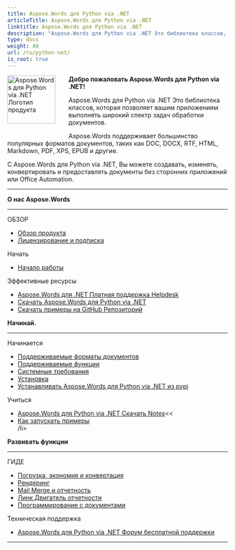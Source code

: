 ```yaml
---
title: Aspose.Words для Python via .NET
articleTitle: Aspose.Words для Python via .NET
linktitle: Aspose.Words для Python via .NET
description: "Aspose.Words для Python via .NET Это библиотека классов, которая позволяет вашим приложениям выполнять широкий спектр задач обработки документов - создавать, изменять, конвертировать и визуализировать документы."
type: docs
weight: 40
url: /ru/python-net/
is_root: true
---
```


<img src="/words/python-net/home_1" alt="Aspose.Words для Python via .NET Логотип продукта" align="left" style="width:110px; margin: 0 30px 30px 0"/>

**Добро пожаловать Aspose.Words для Python via .NET!**

Aspose.Words для Python via .NET Это библиотека классов, которая позволяет вашим приложениям выполнять широкий спектр задач обработки документов.

Aspose.Words поддерживает большинство популярных форматов документов, таких как DOC, DOCX, RTF, HTML, Markdown, PDF, XPS, EPUB и другие.

С Aspose.Words для Python via .NET, Вы можете создавать, изменять, конвертировать и предоставлять документы без сторонних приложений или Office Automation.

------

<div class="row">
	<div class="col-md-4">
		<p><b>О нас Aspose.Words</b></p>
			<hr/><p>ОБЗОР</p>
			<ul>
				<li><a href="/words/ru/python-net/product-overview/">Обзор продукта</a></li>
				<li><a href="/words/ru/python-net/licensing/">Лицензирование и подписка</a></li>
			</ul>
			<p>Начать</p>
			<ul>
				<li><a href="/words/ru/python-net/getting-started/">Начало работы</a></li>
			</ul>
			<p>Эффективные ресурсы</p>
			<ul>
				<li><a href="https://helpdesk.aspose.com/">Aspose.Words для .NET Платная поддержка Helpdesk</a></li>
				<li><a href="https://releases.aspose.com/words/python">Скачать Aspose.Words для Python via .NET</a></li>
				<li><a href="https://github.com/aspose-words/Aspose.Words-for-Python-via-.NET">Скачать примеры на GitHub Репозиторий</a></li>
			</ul>
	</div>
	<div class="col-md-4">
		<p><b>Начинай.</b></p>
			<hr/><p>Начинается</p>
			<ul>
				<li><a href="/words/ru/python-net/supported-document-formats/">Поддерживаемые форматы документов</a></li>
				<li><a href="/words/ru/python-net/features/">Поддерживаемые функции</a></li>
				<li><a href="/words/ru/python-net/system-requirements/">Системные требования</a></li>
				<li><a href="/words/ru/python-net/installation/">Установка</a></li>
				<li><a href="https://pypi.org/project/aspose-words/">Устанавливать Aspose.Words для Python via .NET из pypi</a></li>
			</ul>
			<p>Учиться</p>
			<ul>
			  <li><a href="https://releases.aspose.com/words/python/release-notes/">Aspose.Words для Python via .NET Скачать Notes</a><<</li>
				<li><a href="/words/ru/python-net/how-to-run-the-examples/">Как запускать примеры</a></li>
				/li>
			</ul>
	</div>
	<div class="col-md-4">
		<p><b>Развивать функции</b></p>
			<hr/><p>ГИДЕ</p>
			<ul>
				<li><a href="/words/ru/python-net/loading-saving-and-converting/">Погрузка, экономия и конвертация</a></li>
				<li><a href="/words/ru/python-net/rendering/">Рендеринг</a></li>
				<li><a href="https://docs.aspose.com/words/python-net/mail-merge-and-reporting/">Mail Merge и отчетность</a></li>
				<li><a href="https://docs.aspose.com/words/python-net/linq-reporting-engine/">Линк Двигатель отчетности</a></li>
				<li><a href="/words/ru/python-net/programming-with-documents/">Программирование с документами</a></li>
			</ul>
			<p>Техническая поддержка</p>
			<ul>
				<li><a href="https://forum.aspose.com/c/words/8">Aspose.Words для Python via .NET Форум бесплатной поддержки</a></li>
			</ul>
	</div>
</div>

------
